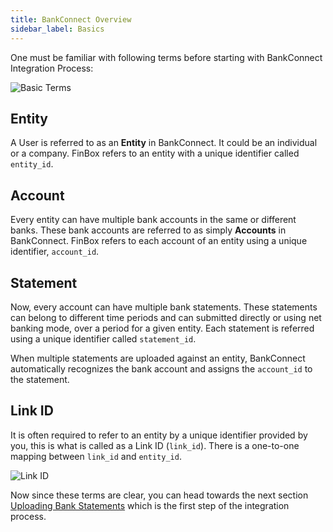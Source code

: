 ```yaml
---
title: BankConnect Overview
sidebar_label: Basics
---
```


One must be familiar with following terms before starting with BankConnect Integration Process:

<img src="/img/basic_terms_2.png" alt="Basic Terms" />

## Entity
A User is referred to as an **Entity** in BankConnect. It could be an individual or a company. FinBox refers to an entity with a unique identifier called `entity_id`.

## Account
Every entity can have multiple bank accounts in the same or different banks. These bank accounts are referred to as simply **Accounts** in BankConnect. FinBox refers to each account of an entity using a unique identifier, `account_id`.

## Statement
Now, every account can have multiple bank statements. These statements can belong to different time periods and can submitted directly or using net banking mode, over a period for a given entity. Each statement is referred using a unique identifier called `statement_id`.

When multiple statements are uploaded against an entity, BankConnect automatically recognizes the bank account and assigns the `account_id` to the statement.

## Link ID
It is often required to refer to an entity by a unique identifier provided by you, this is what is called as a Link ID (`link_id`). There is a one-to-one mapping between `link_id` and `entity_id`.

<img src="/img/link_id_2.png" alt="Link ID" />

Now since these terms are clear, you can head towards the next section [Uploading Bank Statements](/bank-connect/upload-overview) which is the first step of the integration process.
